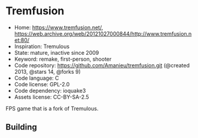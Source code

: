 # Tremfusion

- Home: https://www.tremfusion.net/, https://web.archive.org/web/20121027000844/http://www.tremfusion.net:80/
- Inspiration: Tremulous
- State: mature, inactive since 2009
- Keyword: remake, first-person, shooter
- Code repository: https://github.com/Amanieu/tremfusion.git (@created 2013, @stars 14, @forks 9)
- Code language: C
- Code license: GPL-2.0
- Code dependency: ioquake3
- Assets license: CC-BY-SA-2.5

FPS game that is a fork of Tremulous.

## Building
